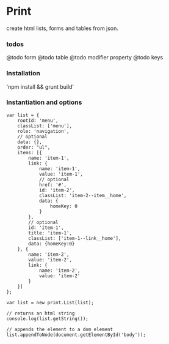 # Print
create html lists, forms and tables from json.

### todos

@todo form
@todo table
@todo modifier property
@todo keys

### Installation

'npm install && grunt build'


### Instantiation and options

```
var list = {
    rootId: 'menu',
    classList: ['menu'],
    role: 'navigation',
    // optional
    data: {},
    order: "ul",
    items: [{
        name: 'item-1',
        link: {
            name: 'item-1',
            value: 'item-1',
            // optional
            href: '#',
            id: 'item-2',
            classList: 'item-2--item__home',
            data: {
                homeKey: 0
            }
        },
        // optional
        id: 'item-1',
        title: 'item-1',
        classList: ['item-1--link__home'],
        data: {homeKey:0}
    }, {
        name: 'item-2',
        value: 'item-2',
        link: {
            name: 'item-2',
            value: 'item-2'
        }
    }]
};

var list = new print.List(list);

// returns an html string
console.log(list.getString());

// appends the element to a dom element
list.appendToNode(document.getElementById('body'));

```